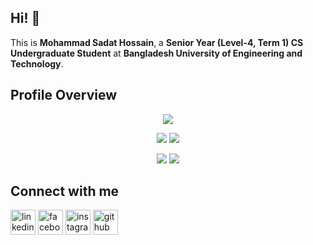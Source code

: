 ## Hi! 👋

<!--
**SadatHossain01/SadatHossain01** is a ✨ _special_ ✨ repository because its `README.md` (this file) appears on your GitHub profile.
Here are some ideas to get you started:

-->

This is **Mohammad Sadat Hossain**, a **Senior Year (Level-4, Term 1) CS Undergraduate Student** at **Bangladesh University of Engineering and Technology**.

## Profile Overview

<div align="center">
  
![](http://github-profile-summary-cards.vercel.app/api/cards/profile-details?username=SadatHossain01&theme=dracula)

![](http://github-profile-summary-cards.vercel.app/api/cards/repos-per-language?username=SadatHossain01&theme=dracula) ![](http://github-profile-summary-cards.vercel.app/api/cards/most-commit-language?username=SadatHossain01&theme=dracula)

![](http://github-profile-summary-cards.vercel.app/api/cards/stats?username=SadatHossain01&theme=dracula) ![](http://github-profile-summary-cards.vercel.app/api/cards/productive-time?username=SadatHossain01&theme=dracula&utcOffset=8)

</div>

## Connect with me

[<img src='https://cdn.jsdelivr.net/npm/simple-icons@3.0.1/icons/linkedin.svg' alt='linkedin' height='40'>](https://www.linkedin.com/in/SadatHossain01) [<img src='https://cdn.jsdelivr.net/npm/simple-icons@3.0.1/icons/facebook.svg' alt='facebook' height='40'>](https://www.facebook.com/SadatHossain01) [<img src='https://cdn.jsdelivr.net/npm/simple-icons@3.0.1/icons/instagram.svg' alt='instagram' height='40'>](https://www.instagram.com/_sadat_hossain_/) [<img src='https://cdn.jsdelivr.net/npm/simple-icons@3.0.1/icons/github.svg' alt='github' height='40'>](https://github.com/SadatHossain01)
